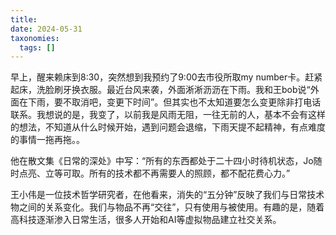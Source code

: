 ```yaml
---
title: 
date: 2024-05-31
taxonomies:
  tags: []
---
```

早上，醒来赖床到8:30，突然想到我预约了9:00去市役所取my number卡。赶紧起床，洗脸刷牙换衣服。最近台风来袭，外面淅淅沥沥在下雨。我和王bob说“外面在下雨，要不取消吧，变更下时间”。但其实也不太知道要怎么变更除非打电话联系。我想说的是，我变了，以前我是风雨无阻，一往无前的人，基本不会有这样的想法，不知道从什么时候开始，遇到问题会退缩，下雨天提不起精神，有点难度的事情一拖再拖。。

他在散文集《日常的深处》中写：“所有的东西都处于二十四小时待机状态，Jo随时点亮、立等可取。所有的技术都不再需要人的照顾，都不配花费心力。”

王小伟是一位技术哲学研究者，在他看来，消失的“五分钟”反映了我们与日常技术物之间的关系变化。我们与物品不再“交往”，只有使用与被使用。有趣的是，随着高科技逐渐渗入日常生活，很多人开始和AI等虚拟物品建立社交关系。




